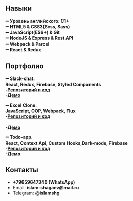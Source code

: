### 

<!--
**IslamShg/IslamShg** is a ✨ _special_ ✨ repository because its `README.md` (this file) appears on your GitHub profi
-->

<h2>Навыки  </h2>
<b>➖ Уровень английского: C1+</b>
<br><b>➖ HTML5 & CSS3(Scss, Sass)</b>
<br><b>➖ JavaScript(ES6+) & Git</b>
<br><b>➖ NodeJS & Express & Rest API</b>
<br><b>➖ Webpack & Parcel</b>
<br><b>➖ React & Redux</b>

<h2>Портфолио </h2>  

<b>➖ Slack-chat.</b>
<br><b> React, Redux, Firebase, Styled Components</b>
<br><b>-[Репозиторий и код](https://github.com/IslamShg/slack-chat)</b>
<br><b>-[Демо](https://slack-chat-f26e0.web.app/)</b>

<b>➖ Excel Clone. </b> 
<br><b>JavaScript, OOP, Webpack, Flux</b>
<br><b>-[Репозиторий и код](https://github.com/IslamShg/excel)</b>		
<br><b>-[Демо](https://islamshg.github.io/excel/)</b>

<b>➖ Todo-app. </b>
<br><b>React, Context Api, Custom Hooks,Dark-mode, Firebase</b>
<br><b>-[Репозиторий и код](https://github.com/IslamShg/todois-app)</b>
<br><b>-[Демо](https://todoist-islam.web.app/)</b>

<h2>Контакты</h2>
<ul>
  <li><b>+79659647340 (WhatsApp)</b></li>
  <li>Email: <b>islam-shagaev@mail.ru </b></li>
  <li>Telegram: <b>@islamshg </b></li>
</ul>
